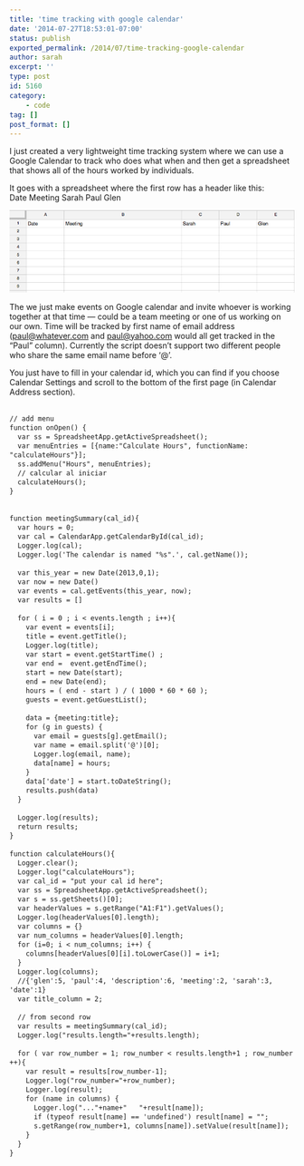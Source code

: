 ```yaml
---
title: 'time tracking with google calendar'
date: '2014-07-27T18:53:01-07:00'
status: publish
exported_permalink: /2014/07/time-tracking-google-calendar
author: sarah
excerpt: ''
type: post
id: 5160
category:
    - code
tag: []
post_format: []
---
```

I just created a very lightweight time tracking system where we can use a Google Calendar to track who does what when and then get a spreadsheet that shows all of the hours worked by individuals.

It goes with a spreadsheet where the first row has a header like this:  
Date Meeting Sarah Paul Glen

[![Screen Shot 2014-07-27 at 6.47.14 PM](../../../uploads/2014/07/Screen-Shot-2014-07-27-at-6.47.14-PM.png)](https://www.ultrasaurus.com/wp-content/uploads/2014/07/Screen-Shot-2014-07-27-at-6.47.14-PM.png)

The we just make events on Google calendar and invite whoever is working together at that time — could be a team meeting or one of us working on our own. Time will be tracked by first name of email address  
(paul@whatever.com and paul@yahoo.com would all get tracked in the “Paul” column). Currently the script doesn’t support two different people who share the same email name before ‘@’.

You just have to fill in your calendar id, which you can find if you choose Calendar Settings and scroll to the bottom of the first page (in Calendar Address section).

```

// add menu
function onOpen() {
  var ss = SpreadsheetApp.getActiveSpreadsheet();
  var menuEntries = [{name:"Calculate Hours", functionName: "calculateHours"}];
  ss.addMenu("Hours", menuEntries);
  // calcular al iniciar
  calculateHours();
}
 

function meetingSummary(cal_id){
  var hours = 0;
  var cal = CalendarApp.getCalendarById(cal_id);
  Logger.log(cal);
  Logger.log('The calendar is named "%s".', cal.getName());

  var this_year = new Date(2013,0,1);
  var now = new Date()
  var events = cal.getEvents(this_year, now);
  var results = []
  
  for ( i = 0 ; i < events.length ; i++){
    var event = events[i];
    title = event.getTitle();
    Logger.log(title);
    var start = event.getStartTime() ;
    var end =  event.getEndTime();
    start = new Date(start);
    end = new Date(end);
    hours = ( end - start ) / ( 1000 * 60 * 60 );
    guests = event.getGuestList();
    
    data = {meeting:title};
    for (g in guests) {
      var email = guests[g].getEmail();
      var name = email.split('@')[0];
      Logger.log(email, name);
      data[name] = hours;
    }
    data['date'] = start.toDateString();
    results.push(data)
  }
  
  Logger.log(results);
  return results;
}

function calculateHours(){
  Logger.clear();
  Logger.log("calculateHours");
  var cal_id = "put your cal id here";
  var ss = SpreadsheetApp.getActiveSpreadsheet();
  var s = ss.getSheets()[0];
  var headerValues = s.getRange("A1:F1").getValues();
  Logger.log(headerValues[0].length);
  var columns = {}
  var num_columns = headerValues[0].length;
  for (i=0; i < num_columns; i++) {
    columns[headerValues[0][i].toLowerCase()] = i+1;
  }
  Logger.log(columns);
  //{'glen':5, 'paul':4, 'description':6, 'meeting':2, 'sarah':3, 'date':1}
  var title_column = 2;
  
  // from second row
  var results = meetingSummary(cal_id);
  Logger.log("results.length="+results.length);

  for ( var row_number = 1; row_number < results.length+1 ; row_number ++){
    var result = results[row_number-1];
    Logger.log("row_number="+row_number);
    Logger.log(result);
    for (name in columns) {
      Logger.log("..."+name+"   "+result[name]);
      if (typeof result[name] == 'undefined') result[name] = "";
      s.getRange(row_number+1, columns[name]).setValue(result[name]);
    }
  }
}
```